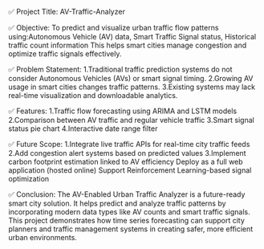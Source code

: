 
✅ Project Title:
AV-Traffic-Analyzer

✅ Objective:
To predict and visualize urban traffic flow patterns using:Autonomous Vehicle (AV) data, Smart Traffic Signal status, Historical traffic count information
This helps smart cities manage congestion and optimize traffic signals effectively.

✅ Problem Statement:
1.Traditional traffic prediction systems do not consider Autonomous Vehicles (AVs) or smart signal timing.
2.Growing AV usage in smart cities changes traffic patterns.
3.Existing systems may lack real-time visualization and downloadable analytics.

✅ Features:
1.Traffic flow forecasting using ARIMA and LSTM models
2.Comparison between AV traffic and regular vehicle traffic
3.Smart signal status pie chart
4.Interactive date range filter

✅ Future Scope:
1.Integrate live traffic APIs for real-time city traffic feeds
2.Add congestion alert systems based on predicted values
3.Implement carbon footprint estimation linked to AV efficiency
Deploy as a full web application (hosted online)
Support Reinforcement Learning-based signal optimization

✅ Conclusion:
The AV-Enabled Urban Traffic Analyzer is a future-ready smart city solution. It helps predict and analyze traffic patterns by incorporating modern data types like AV counts and smart traffic signals. This project demonstrates how time series forecasting can support city planners and traffic management systems in creating safer, more efficient urban environments.
